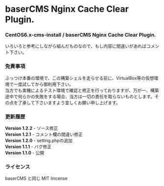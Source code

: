 # baserCMS Nginx Cache Clear Plugin.
### CentOS6.x-cms-install / baserCMS Nginx Cache Clear Plugin. ###
いろいろと参考にしながら組んだものなので、もし内容に間違いがあればコメント下さい。

### 免責事項 ###
ぶっつけ本番の環境で、この構築シェルを走らせる前に、VirtualBox等の仮想環境で一度試してから御利用下さい。  
当方でも実機によるテスト環境で確認と修正を行っておりますが、万が一、構築途中で何らかの失敗をする場合、当方は一切の責任を取らないものとします。その点を了承して下さいますよう宜しくお願い申し上げます。

### 更新履歴 ###
**Version 1.2.2** - ソース修正  
**Version 1.2.1** - コメント欄の間違い修正  
**Version 1.2.0** - setting.phpの追加  
**Version 1.1.1** - バグ修正  
**Version 1.1.0** - 公開  

### ライセンス ###
baserCMS と同じ MIT lincense

